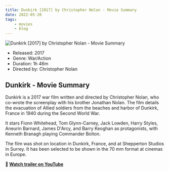 ```yaml
---
title: Dunkirk [2017] by Christopher Nolan - Movie Summary
date: 2022-05-20
tags:
    - movies
    - blog
---
```


![Dunkirk [2017] by Christopher Nolan - Movie Summary](&#x2F;images&#x2F;movie-dunkirk.jpg)

- Released: 2017
- Genre: War&#x2F;Action
- Duration: 1h 46m
- Directed by: Christopher Nolan

## Dunkirk - Movie Summary

Dunkirk is a 2017 war film written and directed by Christopher Nolan, who co-wrote the screenplay with his brother Jonathan Nolan. The film details the evacuation of Allied soldiers from the beaches and harbor of Dunkirk, France in 1940 during the Second World War.

It stars Fionn Whitehead, Tom Glynn-Carney, Jack Lowden, Harry Styles, Aneurin Barnard, James D&#39;Arcy, and Barry Keoghan as protagonists, with Kenneth Branagh playing Commander Bolton.

The film was shot on location in Dunkirk, France, and at Shepperton Studios in Surrey. It has been selected to be shown in the 70 mm format at cinemas in Europe.

**🎥 [Watch trailer on YouTube](https:&#x2F;&#x2F;www.youtube.com&#x2F;watch?v&#x3D;F-eMt3SrfFU)**

